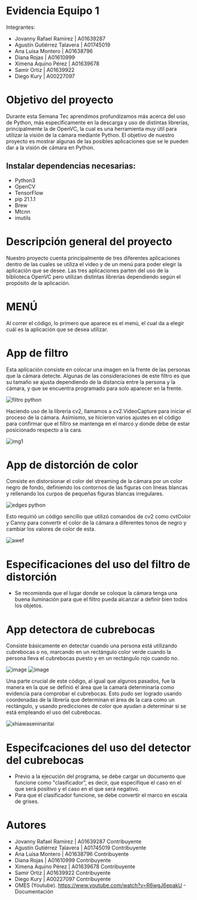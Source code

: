 # Evidencia Equipo 1
Integrantes: 
- Jovanny Rafael Ramirez | A01639287
- Agustín Gutiérrez Talavera | A01745019
- Ana Luisa Montero | A01638796
- Diana Rojas | A01610999
- Ximena Aquino Pérez | A01639678
- Samir Ortiz | A01639922
- Diego Kury | A00227097
# Objetivo del proyecto
Durante esta Semana Tec aprendimos profundizamos más acerca del uso de Python, más específicamente en la descarga y uso de distintas librerías, principalmente la de OpenVC, la cual es una herramienta muy útil para utilizar la visión de la cámara mediante Python. El objetivo de nuestro proyecto es mostrar algunas de las posibles aplicaciones que se le pueden dar a la visión de cámara en Python.
## Instalar dependencias necesarias:
- Python3
- OpenCV
- TensorFlow
- pip 21.1.1
- Brew
- Mtcnn
- imutils
# Descripción general del proyecto 
Nuestro proyecto cuenta principalmente de tres diferentes aplicaciones dentro de las cuales se utiliza el video y de un menú para poder elegir la aplicación que se desee. Las tres aplicaciones parten del uso de la biblioteca OpenVC pero utilizan distintas librerías dependiendo según el propósito de la aplicación.
# MENÚ
Al correr el código, lo primero que aparece es el menú, el cual da a elegir cuál es la aplicación que se desea utilizar.
# App de filtro
Esta aplicación consiste en colocar una imagen en la frente de las personas que la cámara detecte. Algunas de las consideraciones de este filtro es que su tamaño se ajusta dependiendo de la distancia entre la persona y la cámara, y que se encuentra programado para solo aparecer en la frente. 

![filtro python](https://user-images.githubusercontent.com/83722304/117389921-cbb54b80-aeb2-11eb-9043-48723f738805.PNG)

Haciendo uso de la librería cv2, llamamos a cv2.VideoCapture para iniciar el proceso de la cámara. Asímismo, se hicieron varios ajustes en el código para confirmar que el filtro se mantenga en el marco y donde debe de estar posicionado respecto a la cara.

![img1](https://user-images.githubusercontent.com/83785021/117402417-379bb200-aebb-11eb-9aad-d3719eb9d13a.png)


# App de distorción de color
Consiste en distorsionar el color del streaming de la cámara por un color negro de fondo, definiendo los contornos de las figuras con lineas blancas y rellenando los curpos de pequeñas figuras blancas irregulares.

![edges python](https://user-images.githubusercontent.com/83722304/117390981-b3dec700-aeb4-11eb-8bbb-cf40a11d2ddf.PNG)

Esto requirió un código sencillo que utilizó comandos de cv2 como cvtColor y Canny para convertir el color de la cámara a diferentes tonos de negro y cambiar los valores de color de esta.

![awef](https://user-images.githubusercontent.com/83785021/117402803-ea6c1000-aebb-11eb-835f-f24519005dbf.png)

# Especificaciones del uso del filtro de distorción 
- Se recomienda que el lugar donde se coloque la cámara tenga una buena iluminación para que el filtro pueda alcanzar a definir bien todos los objetos.
# App detectora de cubrebocas
Consiste básicamente en detectar cuando una persona está utilizando cubrebocas o no, marcando en un rectángulo color verde cuando la persona lleva el cubrebocas puesto y en un rectángulo rojo cuando no.

![image](https://user-images.githubusercontent.com/83722304/117391735-30be7080-aeb6-11eb-8e37-0e78777a9a99.png)
![image](https://user-images.githubusercontent.com/83722304/117391769-40d65000-aeb6-11eb-84fb-40e9709b4505.png)

Una parte crucial de este código, al igual que algunos pasados, fue la manera en la que se definió el área que la camará determinaría como evidencia para comprobar el cubrebocas. Esto pudo ser logrado usando coordenadas de la librería que determinan el área de la cara como un rectángulo, y usando predicciones de color que ayudan a determinar si se está empleando el uso del cubrebocas.

![shiawaseninaritai](https://user-images.githubusercontent.com/83785021/117403378-e987ae00-aebc-11eb-89bb-81656461a125.png)

# Especifcaciones del uso del detector del cubrebocas
- Previo a la ejecución del programa, se debe cargar un documento que funcione como "clasificador", es decir, que especifique el caso en el que será positivo y el caso en el que será negativo.
- Para que el clasificador funcione, se debe convertir el marco en escala de grises.
# Autores
- Jovanny Rafael Ramirez | A01639287 Contribuyente
- Agustín Gutiérrez Talavera | A01745019 Contribuyente 
- Ana Luisa Montero | A01638796 Contribuyente
- Diana Rojas | A01610999 Contribuyente
- Ximena Aquino Pérez | A01639678 Contribuyente
- Samir Ortiz | A01639922 Contribuyente
- Diego Kury | A00227097 Contribuyente
- OMES (Youtube). https://www.youtube.com/watch?v=R6wgJ6epakU - Documentación
